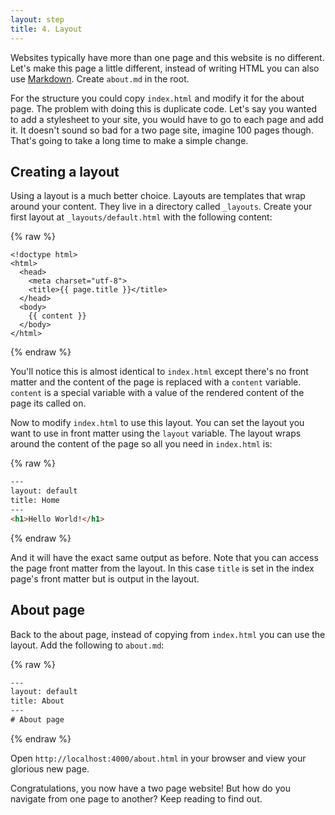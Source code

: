 ```yaml
---
layout: step
title: 4. Layout
---
```

Websites typically have more than one page and this website is no different.
Let's make this page a little different, instead of writing HTML you can also
use [Markdown](https://daringfireball.net/projects/markdown/syntax).
Create `about.md` in the root.

For the structure you could copy `index.html` and modify it for the about page.
The problem with doing this is duplicate code. Let's say you wanted to add a
stylesheet to your site, you would have to go to each page and add it. It
doesn't sound so bad for a two page site, imagine 100 pages though. That's going
to take a long time to make a simple change.

## Creating a layout

Using a layout is a much better choice. Layouts are templates that wrap around
your content. They live in a directory called `_layouts`. Create your first
layout at `_layouts/default.html` with the following content:

{% raw %}
```liquid
<!doctype html>
<html>
  <head>
    <meta charset="utf-8">
    <title>{{ page.title }}</title>
  </head>
  <body>
    {{ content }}
  </body>
</html>
```
{% endraw %}

You'll notice this is almost identical to `index.html` except there's
no front matter and the content of the page is replaced with a `content`
variable. `content` is a special variable with a value of the rendered content
of the page its called on.

Now to modify `index.html` to use this layout. You can set the layout you want
to use in front matter using the `layout` variable. The layout wraps around the
content of the page so all you need in `index.html` is:

{% raw %}
```html
---
layout: default
title: Home
---
<h1>Hello World!</h1>
```
{% endraw %}

And it will have the exact same output as before. Note that you can access the
page front matter from the layout. In this case `title` is set in the index
page's front matter but is output in the layout.

## About page

Back to the about page, instead of copying from `index.html` you can use the
layout. Add the following to `about.md`:

{% raw %}
```html
---
layout: default
title: About
---
# About page
```
{% endraw %}

Open `http://localhost:4000/about.html` in your browser and view your glorious
new page.

Congratulations, you now have a two page website! But how do you
navigate from one page to another? Keep reading to find out.
